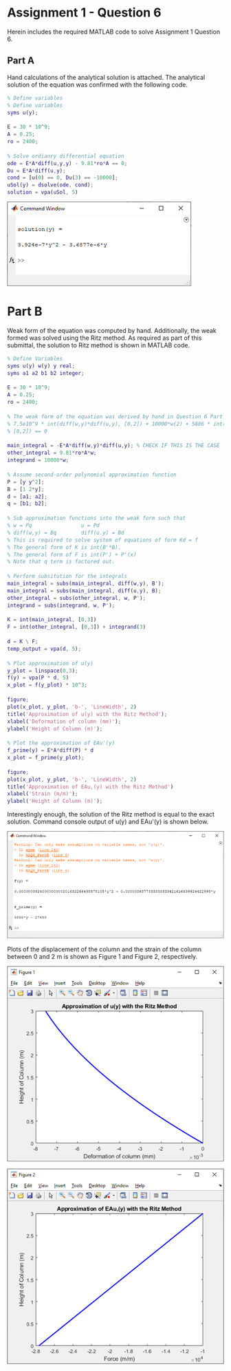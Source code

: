 # Assignment 1 - Question 6

Herein includes the required MATLAB code to solve Assignment 1 Question 6.  

## Part A
Hand calculations of the analytical solution is attached. The analytical solution of the equation was confirmed with the following code.  
```matlab
% Define variables
% Define variables
syms u(y); 

E = 30 * 10^9;
A = 0.25;
ro = 2400;

% Solve ordianry differential equation
ode = E*A*diff(u,y,y) - 9.81*ro*A == 0;
Du = E*A*diff(u,y);
cond = [u(0) == 0, Du(3) == -10000];
uSol(y) = dsolve(ode, cond);
solution = vpa(uSol, 5)
```

![alt text](https://raw.githubusercontent.com/k65yang/general_code/master/cive422/assignment1/A1Q6_cw_A_2.PNG "Solution")

# Part B
Weak form of the equation was computed by hand. Additionally, the weak formed was solved using the Ritz method. As required as part of this submittal, the solution to Ritz method is shown in MATLAB code.  

```matlab
% Define Variables
syms u(y) w(y) y real; 
syms a1 a2 b1 b2 integer;

E = 30 * 10^9;
A = 0.25;
ro = 2400;

% The weak form of the equation was derived by hand in Question 6 Part b-i
% 7.5e10^9 * int(diff(w,y)*diff(u,y), [0,2]) + 10000*w(2) + 5886 * int(w,
% [0,2]) == 0

main_integral = -E*A*diff(w,y)*diff(u,y); % CHECK IF THIS IS THE CASE
other_integral = 9.81*ro*A*w;
integrand = 10000*w;

% Assume second-order polynomial approximation function 
P = [y y^2];
B = [1 2*y];
d = [a1; a2];
q = [b1; b2];

% Sub approximation functions into the weak form such that
% w = Pq                u = Pd
% diff(w,y) = Bq        diff(u.y) = Bd
% This is required to solve system of equations of form Kd = f
% The general form of K is int(B'*B). 
% The general form of F is int(P') + P'(x)
% Note that q term is factored out.

% Perform subsitution for the integrals
main_integral = subs(main_integral, diff(w,y), B');
main_integral = subs(main_integral, diff(u,y), B);
other_integral = subs(other_integral, w, P');
integrand = subs(integrand, w, P');

K = int(main_integral, [0,3])
F = int(other_integral, [0,3]) + integrand(3)

d = K \ F;
temp_output = vpa(d, 5);

% Plot approximation of u(y)
y_plot = linspace(0,3);
f(y) = vpa(P * d, 5)
x_plot = f(y_plot) * 10^3;

figure;
plot(x_plot, y_plot, 'b-', 'LineWidth', 2)
title('Approximation of u(y) with the Ritz Method');
xlabel('Deformation of column (mm)');
ylabel('Height of Column (m)');

% Plot the approximation of EAu'(y)
f_prime(y) = E*A*diff(P) * d
x_plot = f_prime(y_plot);

figure;
plot(x_plot, y_plot, 'b-', 'LineWidth', 2)
title('Approximation of EAu,(y) with the Ritz Method')
xlabel('Strain (m/m)');
ylabel('Height of Column (m)');
```

Interestingly enough, the solution of the Ritz method is equal to the exact solution. Command console output of u(y) and EAu'(y) is shown below.  

![alt text](https://raw.githubusercontent.com/k65yang/general_code/master/cive422/assignment1/A1Q6_output2_2.png "Output")  

Plots of the displacement of the column and the strain of the column between 0 and 2 m is shown as Figure 1 and Figure 2, respectively.  

![alt text](https://raw.githubusercontent.com/k65yang/general_code/master/cive422/assignment1/A1Q6_F1_2.png "Figure 1")  

![alt text](https://raw.githubusercontent.com/k65yang/general_code/master/cive422/assignment1/A1Q6_F2_3.png "Figure 2")  

